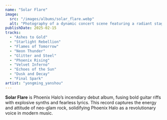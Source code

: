 ```yaml
---
name: "Solar Flare"
image:
  src: "/images/albums/solar_flare.webp"
  alt: "Photography of a dynamic concert scene featuring a radiant stage with glowing orange and yellow lights resembling solar flares, dramatic smoke effects, and a striking androgynous figure performing with a guitar."
publishDate: 2025-02-15
tracks:
  - "Ashes to Gold"
  - "Starlight Rebellion"
  - "Flames of Tomorrow"
  - "Neon Thunder"
  - "Glitter and Steel"
  - "Phoenix Rising"
  - "Velvet Inferno"
  - "Echoes of the Sun"
  - "Dusk and Decay"
  - "Final Spark"
artist: "yongming_yanshou"
---
```


**Solar Flare** is Phoenix Halo’s incendiary debut album, fusing bold guitar riffs with explosive synths and fearless lyrics. This record captures the energy and attitude of neo-glam rock, solidifying Phoenix Halo as a revolutionary voice in modern music.
